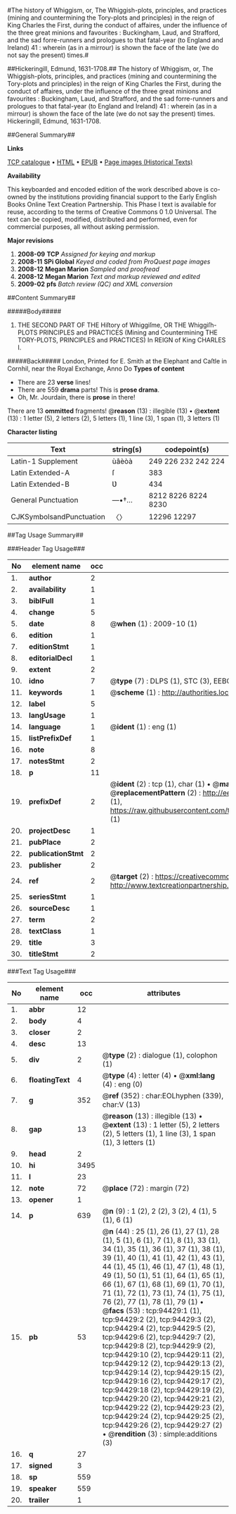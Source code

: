 #The history of Whiggism, or, The Whiggish-plots, principles, and practices (mining and countermining the Tory-plots and principles) in the reign of King Charles the First, during the conduct of affaires, under the influence of the three great minions and favourites : Buckingham, Laud, and Strafford, and the sad forre-runners and prologues to that fatal-year (to England and Ireland) 41 : wherein (as in a mirrour) is shown the face of the late (we do not say the present) times.#

##Hickeringill, Edmund, 1631-1708.##
The history of Whiggism, or, The Whiggish-plots, principles, and practices (mining and countermining the Tory-plots and principles) in the reign of King Charles the First, during the conduct of affaires, under the influence of the three great minions and favourites : Buckingham, Laud, and Strafford, and the sad forre-runners and prologues to that fatal-year (to England and Ireland) 41 : wherein (as in a mirrour) is shown the face of the late (we do not say the present) times.
Hickeringill, Edmund, 1631-1708.

##General Summary##

**Links**

[TCP catalogue](http://www.ota.ox.ac.uk/tcp/)  • 
[HTML](http://tei.it.ox.ac.uk/tcp/Texts-HTML/free/A70/A70223.html)  • 
[EPUB](http://tei.it.ox.ac.uk/tcp/Texts-EPUB/free/A70/A70223.epub) • 
[Page images (Historical Texts)](https://data.historicaltexts.jisc.ac.uk/view?pubId=eebo-12846180e&pageId=eebo-12846180e-94429-1)

**Availability**

This keyboarded and encoded edition of the
	       work described above is co-owned by the institutions
	       providing financial support to the Early English Books
	       Online Text Creation Partnership. This Phase I text is
	       available for reuse, according to the terms of Creative
	       Commons 0 1.0 Universal. The text can be copied,
	       modified, distributed and performed, even for
	       commercial purposes, all without asking permission.

**Major revisions**

1. __2008-09__ __TCP__ *Assigned for keying and markup*
1. __2008-11__ __SPi Global__ *Keyed and coded from ProQuest page images*
1. __2008-12__ __Megan Marion__ *Sampled and proofread*
1. __2008-12__ __Megan Marion__ *Text and markup reviewed and edited*
1. __2009-02__ __pfs__ *Batch review (QC) and XML conversion*

##Content Summary##

#####Body#####

1. THE SECOND PART OF THE Hiſtory of Whiggiſme, OR THE Whiggiſh-PLOTS PRINCIPLES and PRACTICES (Mining and Countermining THE TORY-PLOTS, PRINCIPLES and PRACTICES) In REIGN of King CHARLES I.

#####Back#####
London, Printed for E. Smith at the Elephant and Caſtle in Cornhil, near the Royal Exchange, Anno Do
**Types of content**

  * There are 23 **verse** lines!
  * There are 559 **drama** parts! This is **prose drama**.
  * Oh, Mr. Jourdain, there is **prose** in there!

There are 13 **ommitted** fragments! 
 @__reason__ (13) : illegible (13)  •  @__extent__ (13) : 1 letter (5), 2 letters (2), 5 letters (1), 1 line (3), 1 span (1), 3 letters (1)

**Character listing**


|Text|string(s)|codepoint(s)|
|---|---|---|
|Latin-1 Supplement|ùâèòà|249 226 232 242 224|
|Latin Extended-A|ſ|383|
|Latin Extended-B|Ʋ|434|
|General Punctuation|—•†…|8212 8226 8224 8230|
|CJKSymbolsandPunctuation|〈〉|12296 12297|

##Tag Usage Summary##

###Header Tag Usage###

|No|element name|occ|attributes|
|---|---|---|---|
|1.|__author__|2||
|2.|__availability__|1||
|3.|__biblFull__|1||
|4.|__change__|5||
|5.|__date__|8| @__when__ (1) : 2009-10 (1)|
|6.|__edition__|1||
|7.|__editionStmt__|1||
|8.|__editorialDecl__|1||
|9.|__extent__|2||
|10.|__idno__|7| @__type__ (7) : DLPS (1), STC (3), EEBO-CITATION (1), OCLC (1), VID (1)|
|11.|__keywords__|1| @__scheme__ (1) : http://authorities.loc.gov/ (1)|
|12.|__label__|5||
|13.|__langUsage__|1||
|14.|__language__|1| @__ident__ (1) : eng (1)|
|15.|__listPrefixDef__|1||
|16.|__note__|8||
|17.|__notesStmt__|2||
|18.|__p__|11||
|19.|__prefixDef__|2| @__ident__ (2) : tcp (1), char (1)  •  @__matchPattern__ (2) : ([0-9\-]+):([0-9IVX]+) (1), (.+) (1)  •  @__replacementPattern__ (2) : http://eebo.chadwyck.com/downloadtiff?vid=$1&page=$2 (1), https://raw.githubusercontent.com/textcreationpartnership/Texts/master/tcpchars.xml#$1 (1)|
|20.|__projectDesc__|1||
|21.|__pubPlace__|2||
|22.|__publicationStmt__|2||
|23.|__publisher__|2||
|24.|__ref__|2| @__target__ (2) : https://creativecommons.org/publicdomain/zero/1.0/ (1), http://www.textcreationpartnership.org/docs/. (1)|
|25.|__seriesStmt__|1||
|26.|__sourceDesc__|1||
|27.|__term__|2||
|28.|__textClass__|1||
|29.|__title__|3||
|30.|__titleStmt__|2||


###Text Tag Usage###

|No|element name|occ|attributes|
|---|---|---|---|
|1.|__abbr__|12||
|2.|__body__|4||
|3.|__closer__|2||
|4.|__desc__|13||
|5.|__div__|2| @__type__ (2) : dialogue (1), colophon (1)|
|6.|__floatingText__|4| @__type__ (4) : letter (4)  •  @__xml:lang__ (4) : eng (0)|
|7.|__g__|352| @__ref__ (352) : char:EOLhyphen (339), char:V (13)|
|8.|__gap__|13| @__reason__ (13) : illegible (13)  •  @__extent__ (13) : 1 letter (5), 2 letters (2), 5 letters (1), 1 line (3), 1 span (1), 3 letters (1)|
|9.|__head__|2||
|10.|__hi__|3495||
|11.|__l__|23||
|12.|__note__|72| @__place__ (72) : margin (72)|
|13.|__opener__|1||
|14.|__p__|639| @__n__ (9) : 1 (2), 2 (2), 3 (2), 4 (1), 5 (1), 6 (1)|
|15.|__pb__|53| @__n__ (44) : 25 (1), 26 (1), 27 (1), 28 (1), 5 (1), 6 (1), 7 (1), 8 (1), 33 (1), 34 (1), 35 (1), 36 (1), 37 (1), 38 (1), 39 (1), 40 (1), 41 (1), 42 (1), 43 (1), 44 (1), 45 (1), 46 (1), 47 (1), 48 (1), 49 (1), 50 (1), 51 (1), 64 (1), 65 (1), 66 (1), 67 (1), 68 (1), 69 (1), 70 (1), 71 (1), 72 (1), 73 (1), 74 (1), 75 (1), 76 (2), 77 (1), 78 (1), 79 (1)  •  @__facs__ (53) : tcp:94429:1 (1), tcp:94429:2 (2), tcp:94429:3 (2), tcp:94429:4 (2), tcp:94429:5 (2), tcp:94429:6 (2), tcp:94429:7 (2), tcp:94429:8 (2), tcp:94429:9 (2), tcp:94429:10 (2), tcp:94429:11 (2), tcp:94429:12 (2), tcp:94429:13 (2), tcp:94429:14 (2), tcp:94429:15 (2), tcp:94429:16 (2), tcp:94429:17 (2), tcp:94429:18 (2), tcp:94429:19 (2), tcp:94429:20 (2), tcp:94429:21 (2), tcp:94429:22 (2), tcp:94429:23 (2), tcp:94429:24 (2), tcp:94429:25 (2), tcp:94429:26 (2), tcp:94429:27 (2)  •  @__rendition__ (3) : simple:additions (3)|
|16.|__q__|27||
|17.|__signed__|3||
|18.|__sp__|559||
|19.|__speaker__|559||
|20.|__trailer__|1||

